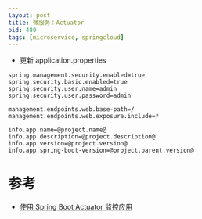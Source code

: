 ```yaml
---
layout: post
title: 微服务：Actuator
pid: 480
tags: [microservice, springcloud]
---
```


+ 更新 application.properties

```
spring.management.security.enabled=true
spring.security.basic.enabled=true
spring.security.user.name=admin
spring.security.user.password=admin

management.endpoints.web.base-path=/
management.endpoints.web.exposure.include=*

info.app.name=@project.name@
info.app.description=@project.description@
info.app.version=@project.version@
info.app.spring-boot-version=@project.parent.version@
```

# 参考
+ [使用 Spring Boot Actuator 监控应用](http://www.ityouknow.com/springboot/2018/02/06/spring-boot-actuator.html)
